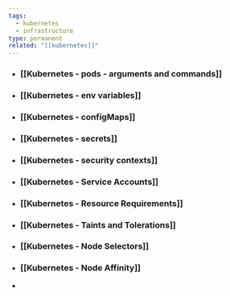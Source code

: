 ```yaml
---
tags:
  - kubernetes
  - infrastructure
type: permanent
related: "[[kubernetes]]"
---
```

- ### [[Kubernetes -  pods - arguments and commands]]
- ### [[Kubernetes - env variables]]
- ### [[Kubernetes - configMaps]]
- ### [[Kubernetes - secrets]]
- ### [[Kubernetes - security contexts]]
- ### [[Kubernetes - Service Accounts]]
- ### [[Kubernetes - Resource Requirements]]
- ### [[Kubernetes - Taints and Tolerations]]
- ### [[Kubernetes - Node Selectors]]
- ### [[Kubernetes - Node Affinity]]
- 